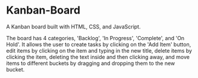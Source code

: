 # Kanban-Board

A Kanban board built with HTML, CSS, and JavaScript.

The board has 4 categories, 'Backlog', 'In Progress', 'Complete', and 'On Hold'. It allows the user to create tasks by clicking on the 'Add Item' button, edit items by clicking on the item and typing in the new title, delete items by clicking the item, deleting the text inside and then clicking away, and move items to different buckets by dragging and dropping them to the new bucket.

